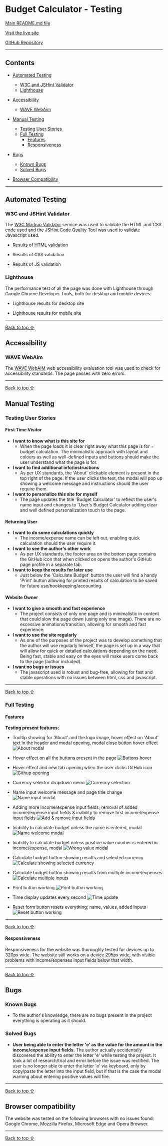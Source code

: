 # **Budget Calculator - Testing** 

[Main README.md file](/README.md)

[Visit the live site](https://boiann.github.io/budget-calculator "Link to Budget Calculator")

[GitHub Repository](https://github.com/Boiann/budget-calculator "Link to GitHub Repository")

---
## **Contents**
* [Automated Testing](#automated-testing)
  * [W3C and JSHint Validator](#w3c-and-jshint-validator)
  * [Lighthouse](#lighthouse)

* [Accessibility](#accessibility) 
  * [WAVE WebAim](#wave-webaim) 

* [Manual Testing](#manual-testing)
  * [Testing User Stories](#testing-user-stories)
  * [Full Testing](#full-testing)
    * [Features](#features)
    * [Responsiveness](#responsiveness)

* [Bugs](#bugs)
  * [Known Bugs](#known-bugs)
  * [Solved Bugs](#solved-bugs)

* [Browser Compatibility](#browser-compatibility)      

---

## Automated Testing

### **W3C and JSHint Validator**
The [W3C Markup Validator](https://validator.w3.org/) service was used to validate the HTML and CSS code used and the [JSHint Code Quality Tool](https://jshint.com/) was used to validate Javascript used.

 * Results of HTML validation
 <!-- image -->
 * Results of CSS validation
 <!-- image -->
 * Results of JS validation
 <!-- image -->

### **Lighthouse**
The performance test of all the page was done with Lighthouse through Google Chrome Developer Tools, both for desktop and mobile devices.

* Lighthouse results for desktop site
<!-- image -->
* Lighthouse results for mobile site
<!-- image -->
---
[Back to top ⇧](#budget-calculator---testing)

## **Accessibility**
### **WAVE WebAim**
The [WAVE WebAIM](https://wave.webaim.org/ "Link to WAVE WebAIM home page") web accessibility evaluation tool was used to check for accessibility standards. The page passes with zero errors.
<!-- image -->
---
[Back to top ⇧](#budget-calculator---testing)

## **Manual Testing**
### **Testing User Stories**

#### **First Time Visitor**
  * **I want to know what is this site for**
    * When the page loads it is clear right away what this page is for = budget calculation. The minimalistic approach with layout and colours as well as well-defined inputs and buttons should make the user understand what the page is for.
  * **I want to find additional info/instructions**
    * As per UX standards, the 'About' clickable element is present in the top right of the page. If the user clicks the text, the modal will pop up showing a welcome message and instructions should the user require them.
  * **I want to personalize this site for myself**
    * The page updates the title 'Budget Calculator' to reflect the user's name input and changes to 'User's Budget Calculator adding clear and well defined personalization touch to the page.

#### **Returning User**
  * **I want to do some calculations quickly**
    * The income/expense name can be left out, enabling quick calculation should the user require it.
  * **I want to see the author's other work**
    * As per UX standards, the footer area on the bottom page contains the GitHub icon that when clicked on opens the author's GitHub page profile in a separate tab.  
  * **I want to keep the results for later use**
    * Just below the 'Calculate Budget' button the user will find a handy 'Print' button allowing for printed results of calculation to be saved for future use/bookkeeping/accounting. 

#### **Website Owner**
  * **I want to give a smooth and fast experience**
    * The project consists of only one page and is minimalistic in content that could slow the page down (using only one image). There are no excessive animations/transition, allowing for smooth and fast experience.
  * **I want to use the site regularly**
    * As one of the purposes of the project was to develop something that the author will use regularly himself, the page is set up in a way that will allow for quick or detailed calculations depending on the need. Being fast, stable and easy on the eyes will make users come back to the page (author included).
  * **I want no bugs or issues**
    * The javascript used is robust and bug-free, allowing for fast and stable operations with no issues between html, css and javascript.

---
[Back to top ⇧](#budget-calculator---testing)    

### **Full Testing**

#### **Features**
**Testing present features:**

* Tooltip showing for 'About' and the logo image, hover effect on 'About' text in the header and modal opening, modal close button hover effect
![About modal](assets/images/readme_imgs/shared_imgs_features/about_modal.gif)

* Hover effect on all the buttons present in the page
![Buttons hover](assets/images/readme_imgs/shared_imgs_features/hover_buttons.gif)

* Hover effect and new tab opening when the user clicks GitHub icon
![Githup opening](assets/images/readme_imgs/shared_imgs_features/github_open.gif)

* Currency selector dropdown menu
![Currency selection](assets/images/readme_imgs/shared_imgs_features/currency_select.gif)

* Name input welcome message and page title change
![Name input modal](assets/images/readme_imgs/shared_imgs_features/name_input_modal.gif)

* Adding more income/expense input fields, removal of added income/expense input fields & inability to remove first income/expense input fields
![Add & remove input fields](assets/images/readme_imgs/shared_imgs_features/add_remove_inputs.gif)

* Inability to calculate budget unless the name is entered, modal
![Name welcome modal](assets/images/readme_imgs/shared_imgs_features/enter_name.gif)

* Inability to calculate budget unless positive value number is entered in income/expense, modal
![Wrong value modal](assets/images/readme_imgs/shared_imgs_features/positive_numbers.gif)

* Calculate budget button showing results and selected currency
![Calculate showing selected currency](assets/images/readme_imgs/shared_imgs_features/selected_currency_display.gif)

* Calculate budget button showing results from multiple income/expenses
![Calculate multiple inputs](assets/images/readme_imgs/shared_imgs_features/multi_input_calculate.gif)

* Print button working
![Print button working](assets/images/readme_imgs/shared_imgs_features/print_working.gif)

* Time display updates every second
![Time update](assets/images/readme_imgs/shared_imgs_features/time_update.gif)

* Reset form button resets everything; name, values, added inputs
![Reset button working](assets/images/readme_imgs/shared_imgs_features/reset_form.gif)
---
[Back to top ⇧](#budget-calculator---testing)

#### **Responsiveness**
Responsiveness for the website was thoroughly tested for devices up to 320px wide. 
The website still works on a device 295px wide, with visible problems with income/expenses input fields below that width.
<!-- image -->
---
[Back to top ⇧](#budget-calculator---testing)

## **Bugs**

### **Known Bugs**

* To the author's knowledge, there are no bugs present in the project everything is operating as it should.

### **Solved Bugs**

* **User being able to enter the letter 'e' as the value for the amount in the income/expense input fields.** 
The author actually accidentally discovered the ability to enter the letter 'e' while testing the project. It took a lot of research/trial and error before the issue was rectified. The user is no longer able to enter the letter 'e' via keyboard, only by copy/paste the letter into the input field, but if that is the case the modal warning about entering positive values will fire.
---
[Back to top ⇧](#budget-calculator---testing)

## **Browser compatibility**
The website was tested on the following browsers with no issues found: Google Chrome, Mozzilla Firefox, Microsoft Edge and Opera Browser.
<!-- image -->
---

[Back to top ⇧](#budget-calculator---testing)